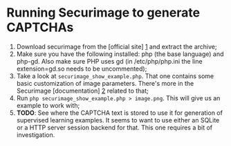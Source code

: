 Running Securimage to generate CAPTCHAs
=======================================

1. Download securimage from the [official site] [1] and extract the archive;
2. Make sure you have the following installed: php (the base language) and
   php-gd. Also make sure PHP uses gd (in /etc/php/php.ini the line
   extension=gd.so needs to be uncommented);
3. Take a look at `securimage_show_example.php`. That one contains some basic
   customization of image parameters. There's more in the Securimage
   [documentation] [2] related to that;
4. Run `php securimage_show_example.php > image.png`. This will give us
   an example to work with;
5. **TODO**: See where the CAPTCHA text is stored to use it for generation of
   supervised learning examples. It seems to want to use either an SQLite or
   a HTTP server session backend for that. This one requires a bit of
   investigation.

[1]: http://www.phpcaptcha.org/download/
[2]: http://www.phpcaptcha.org/documentation/customizing-securimage/#charset
